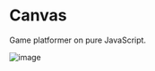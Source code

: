 # Canvas

Game platformer on pure JavaScript.

![image](https://user-images.githubusercontent.com/80632445/202868644-077f014d-3c9e-4c1b-a180-cea5abb7eb81.png)
